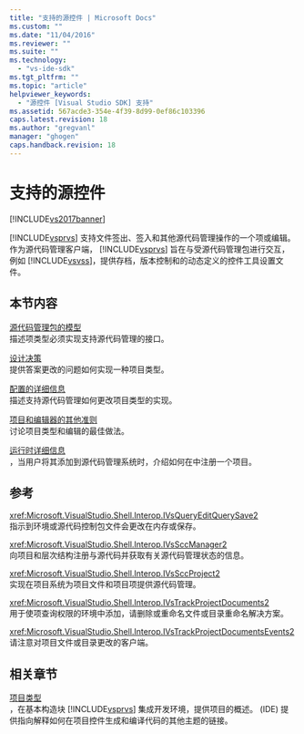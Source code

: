 ```yaml
---
title: "支持的源控件 | Microsoft Docs"
ms.custom: ""
ms.date: "11/04/2016"
ms.reviewer: ""
ms.suite: ""
ms.technology: 
  - "vs-ide-sdk"
ms.tgt_pltfrm: ""
ms.topic: "article"
helpviewer_keywords: 
  - "源控件 [Visual Studio SDK] 支持"
ms.assetid: 567acde3-354e-4f39-8d99-0ef86c103396
caps.latest.revision: 18
ms.author: "gregvanl"
manager: "ghogen"
caps.handback.revision: 18
---
```

# 支持的源控件
[!INCLUDE[vs2017banner](../../code-quality/includes/vs2017banner.md)]

[!INCLUDE[vsprvs](../../code-quality/includes/vsprvs_md.md)] 支持文件签出、签入和其他源代码管理操作的一个项或编辑。  作为源代码管理客户端， [!INCLUDE[vsprvs](../../code-quality/includes/vsprvs_md.md)] 旨在与受源代码管理包进行交互，例如 [!INCLUDE[vsvss](../../extensibility/includes/vsvss_md.md)]，提供存档，版本控制和的动态定义的控件工具设置文件。  
  
## 本节内容  
 [源代码管理包的模型](../../extensibility/internals/model-for-source-control-packages.md)  
 描述项类型必须实现支持源代码管理的接口。  
  
 [设计决策](../../extensibility/internals/source-control-design-decisions.md)  
 提供答案更改的问题如何实现一种项目类型。  
  
 [配置的详细信息](../../extensibility/internals/source-control-configuration-details.md)  
 描述支持源代码管理如何更改项目类型的实现。  
  
 [项目和编辑器的其他准则](../../extensibility/internals/additional-source-control-guidelines-for-projects-and-editors.md)  
 讨论项目类型和编辑的最佳做法。  
  
 [运行时详细信息](../../extensibility/internals/source-control-runtime-details.md)  
 ，当用户将其添加到源代码管理系统时，介绍如何在中注册一个项目。  
  
## 参考  
 <xref:Microsoft.VisualStudio.Shell.Interop.IVsQueryEditQuerySave2>  
 指示到环境或源代码控制包文件会更改在内存或保存。  
  
 <xref:Microsoft.VisualStudio.Shell.Interop.IVsSccManager2>  
 向项目和层次结构注册与源代码并获取有关源代码管理状态的信息。  
  
 <xref:Microsoft.VisualStudio.Shell.Interop.IVsSccProject2>  
 实现在项目系统为项目文件和项目项提供源代码管理。  
  
 <xref:Microsoft.VisualStudio.Shell.Interop.IVsTrackProjectDocuments2>  
 用于使项查询权限的环境中添加，请删除或重命名文件或目录重命名解决方案。  
  
 <xref:Microsoft.VisualStudio.Shell.Interop.IVsTrackProjectDocumentsEvents2>  
 请注意对项目文件或目录更改的客户端。  
  
## 相关章节  
 [项目类型](../../extensibility/internals/project-types.md)  
 ，在基本构造块 [!INCLUDE[vsprvs](../../code-quality/includes/vsprvs_md.md)] 集成开发环境，提供项目的概述。 \(IDE\)  提供指向解释如何在项目控件生成和编译代码的其他主题的链接。